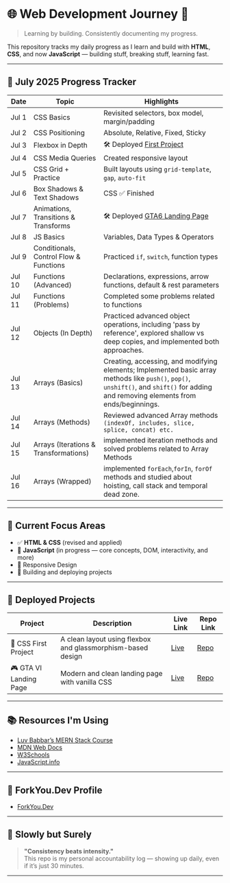 # 🌐 Web Development Journey 🚀  
> Learning by building. Consistently documenting my progress.

This repository tracks my daily progress as I learn and build with **HTML**, **CSS**, and now **JavaScript** — building stuff, breaking stuff, learning fast.

---

## 📆 July 2025 Progress Tracker

| Date | Topic | Highlights |
|------|-------|------------|
| Jul 1 | CSS Basics | Revisited selectors, box model, margin/padding |
| Jul 2 | CSS Positioning | Absolute, Relative, Fixed, Sticky |
| Jul 3 | Flexbox in Depth | 🛠️ Deployed [First Project](https://pratham23003.github.io/css-first-project/) |
| Jul 4 | CSS Media Queries | Created responsive layout |
| Jul 5 | CSS Grid + Practice | Built layouts using `grid-template`, `gap`, `auto-fit` |
| Jul 6 | Box Shadows & Text Shadows | CSS ✅ Finished |
| Jul 7 | Animations, Transitions & Transforms | 🛠️ Deployed [GTA6 Landing Page](https://pratham23003.github.io/gta6-landing-page-cssProject2/) |
| Jul 8 | JS Basics | Variables, Data Types & Operators |
| Jul 9 | Conditionals, Control Flow & Functions | Practiced `if`, `switch`, function types |
| Jul 10 | Functions (Advanced) | Declarations, expressions, arrow functions, default & rest parameters |
| Jul 11 | Functions (Problems) | Completed some problems related to functions |
| Jul 12 | Objects (In Depth) | Practiced advanced object operations, including 'pass by reference', explored shallow vs deep copies, and implemented both approaches.
| Jul 13 | Arrays (Basics) | Creating, accessing, and modifying elements; Implemented basic array methods like `push()`, `pop()`, `unshift()`, and `shift()` for adding and removing elements from ends/beginnings.
| Jul 14 | Arrays (Methods) | Reviewed advanced Array methods `(indexOf, includes, slice, splice, concat) etc.`
| Jul 15 | Arrays (Iterations & Transformations) | implemented iteration methods and solved problems related to Array Methods |
| Jul 16 | Arrays (Wrapped) | implemented `forEach`,`forIn`, `forOf` methods and studied about hoisting, call stack and temporal dead zone.
---

## 🧠 Current Focus Areas

- ✅ **HTML & CSS** (revised and applied)  
- 🚀 **JavaScript** (in progress — core concepts, DOM, interactivity, and more)  
- 📱 Responsive Design  
- 🎯 Building and deploying projects

---

## 💼 Deployed Projects

| Project | Description | Live Link | Repo Link |
|--------|-------------|-----------|-----------|
| 🎨 CSS First Project | A clean layout using flexbox and glassmorphism-based design | [Live](https://pratham23003.github.io/css-first-project/) | [Repo](https://github.com/Pratham23003/css-first-project) |
| 🎮 GTA VI Landing Page | Modern and clean landing page with vanilla CSS | [Live](https://pratham23003.github.io/gta6-landing-page-cssProject2/) | [Repo](https://github.com/Pratham23003/gta6-landing-page-cssProject2) |

---

## 📚 Resources I'm Using

- [Luv Babbar’s MERN Stack Course](https://youtube.com/playlist?list=PLDzeHZWIZsTo0wSBcg4-NMIbC0L8evLrD)  
- [MDN Web Docs](https://developer.mozilla.org/)  
- [W3Schools](https://www.w3schools.com/)  
- [JavaScript.info](https://javascript.info/)

---

## 🚀 ForkYou.Dev Profile

- [ForkYou.Dev](https://forkyou.dev/user/Pratham23003)

---

## 🧭 Slowly but Surely

> **"Consistency beats intensity."**  
> This repo is my personal accountability log — showing up daily, even if it’s just 30 minutes.

---
